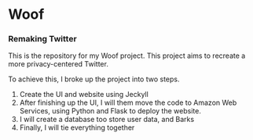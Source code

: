 # Woof
### Remaking Twitter
This is the repository for my Woof project. This project aims to recreate a more privacy-centered Twitter.

To achieve this, I broke up the project into two steps.

1. Create the UI and website using Jeckyll
2. After finishing up the UI, I will them move the code to Amazon Web Services, using Python and Flask to deploy the website.
3. I will create a database too store user data, and Barks
4. Finally, I will tie everything together
